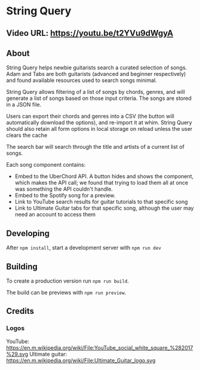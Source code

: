 # String Query

## Video URL: https://youtu.be/t2YVu9dWgyA

## About

String Query helps newbie guitarists search a curated selection of songs. Adam and Tabs are both guitarists (advanced and beginner respectively) and found available resources used to search songs minimal. 

String Query allows filtering of a list of songs by chords, genres, and will generate a list of songs based on those input criteria. The songs are stored in a JSON file.

Users can export their chords and genres into a CSV (the button will automatically download the options), and re-import it at whim. String Query should also retain all form options in local storage on reload unless the user clears the cache

The search bar will search through the title and artists of a current list of songs.

Each song component contains:
- Embed to the UberChord API. A button hides and shows the component, which makes the API call; we found that trying to load them all at once was something the API couldn't handle.
- Embed to the Spotify song for a preview.
- Link to YouTube search results for guitar tutorials to that specific song
- Link to Ultimate Guitar tabs for that specific song, although the user may need an account to access them

## Developing

After `npm install`, start a development server with `npm run dev`

## Building

To create a production version run `npm run build`.

The build can be previews with `npm run preview`.


## Credits

### Logos

YouTube: https://en.m.wikipedia.org/wiki/File:YouTube_social_white_square_%282017%29.svg
Ultimate guitar: https://en.m.wikipedia.org/wiki/File:Ultimate_Guitar_logo.svg
